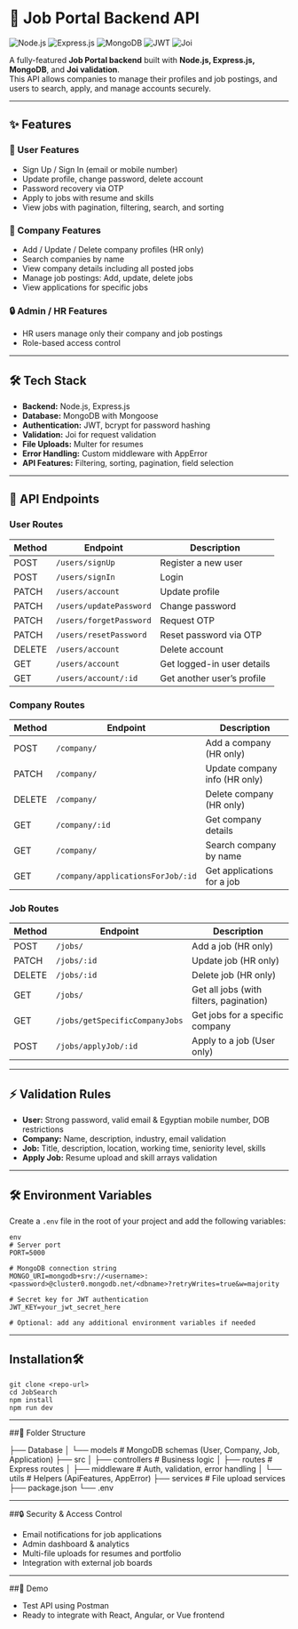 # 🚀 Job Portal Backend API

![Node.js](https://img.shields.io/badge/Node.js-339933?style=for-the-badge&logo=node.js&logoColor=white)
![Express.js](https://img.shields.io/badge/Express.js-000000?style=for-the-badge&logo=express&logoColor=white)
![MongoDB](https://img.shields.io/badge/MongoDB-47A248?style=for-the-badge&logo=mongodb&logoColor=white)
![JWT](https://img.shields.io/badge/JWT-black?style=for-the-badge)
![Joi](https://img.shields.io/badge/Joi-validation-orange?style=for-the-badge)

A fully-featured **Job Portal backend** built with **Node.js, Express.js, MongoDB**, and **Joi validation**.  
This API allows companies to manage their profiles and job postings, and users to search, apply, and manage accounts securely.

---

## ✨ Features

### 👤 User Features
- Sign Up / Sign In (email or mobile number)
- Update profile, change password, delete account
- Password recovery via OTP
- Apply to jobs with resume and skills
- View jobs with pagination, filtering, search, and sorting

### 🏢 Company Features
- Add / Update / Delete company profiles (HR only)
- Search companies by name
- View company details including all posted jobs
- Manage job postings: Add, update, delete jobs
- View applications for specific jobs

### 🔒 Admin / HR Features
- HR users manage only their company and job postings
- Role-based access control

---

## 🛠 Tech Stack

- **Backend:** Node.js, Express.js  
- **Database:** MongoDB with Mongoose  
- **Authentication:** JWT, bcrypt for password hashing  
- **Validation:** Joi for request validation  
- **File Uploads:** Multer for resumes  
- **Error Handling:** Custom middleware with AppError  
- **API Features:** Filtering, sorting, pagination, field selection

---

## 🔗 API Endpoints

### User Routes
| Method | Endpoint | Description |
|--------|----------|-------------|
| POST | `/users/signUp` | Register a new user |
| POST | `/users/signIn` | Login |
| PATCH | `/users/account` | Update profile |
| PATCH | `/users/updatePassword` | Change password |
| PATCH | `/users/forgetPassword` | Request OTP |
| PATCH | `/users/resetPassword` | Reset password via OTP |
| DELETE | `/users/account` | Delete account |
| GET | `/users/account` | Get logged-in user details |
| GET | `/users/account/:id` | Get another user’s profile |

### Company Routes
| Method | Endpoint | Description |
|--------|----------|-------------|
| POST | `/company/` | Add a company (HR only) |
| PATCH | `/company/` | Update company info (HR only) |
| DELETE | `/company/` | Delete company (HR only) |
| GET | `/company/:id` | Get company details |
| GET | `/company/` | Search company by name |
| GET | `/company/applicationsForJob/:id` | Get applications for a job |

### Job Routes
| Method | Endpoint | Description |
|--------|----------|-------------|
| POST | `/jobs/` | Add a job (HR only) |
| PATCH | `/jobs/:id` | Update job (HR only) |
| DELETE | `/jobs/:id` | Delete job (HR only) |
| GET | `/jobs/` | Get all jobs (with filters, pagination) |
| GET | `/jobs/getSpecificCompanyJobs` | Get jobs for a specific company |
| POST | `/jobs/applyJob/:id` | Apply to a job (User only) |

---

## ⚡ Validation Rules

- **User:** Strong password, valid email & Egyptian mobile number, DOB restrictions  
- **Company:** Name, description, industry, email validation  
- **Job:** Title, description, location, working time, seniority level, skills  
- **Apply Job:** Resume upload and skill arrays validation  

---

## 🛠 Environment Variables

Create a `.env` file in the root of your project and add the following variables:


```
env
# Server port
PORT=5000

# MongoDB connection string
MONGO_URI=mongodb+srv://<username>:<password>@cluster0.mongodb.net/<dbname>?retryWrites=true&w=majority

# Secret key for JWT authentication
JWT_KEY=your_jwt_secret_here

# Optional: add any additional environment variables if needed
```
---

## Installation🛠
```
git clone <repo-url>
cd JobSearch
npm install
npm run dev
```

---

##📂 Folder Structure

├── Database
│   └── models       # MongoDB schemas (User, Company, Job, Application)
├── src
│   ├── controllers  # Business logic
│   ├── routes       # Express routes
│   ├── middleware   # Auth, validation, error handling
│   └── utils        # Helpers (ApiFeatures, AppError)
├── services         # File upload services
├── package.json
└── .env

---

##🔒 Security & Access Control

- Email notifications for job applications
- Admin dashboard & analytics
- Multi-file uploads for resumes and portfolio
- Integration with external job boards

---

##🎯 Demo
- Test API using Postman
- Ready to integrate with React, Angular, or Vue frontend
